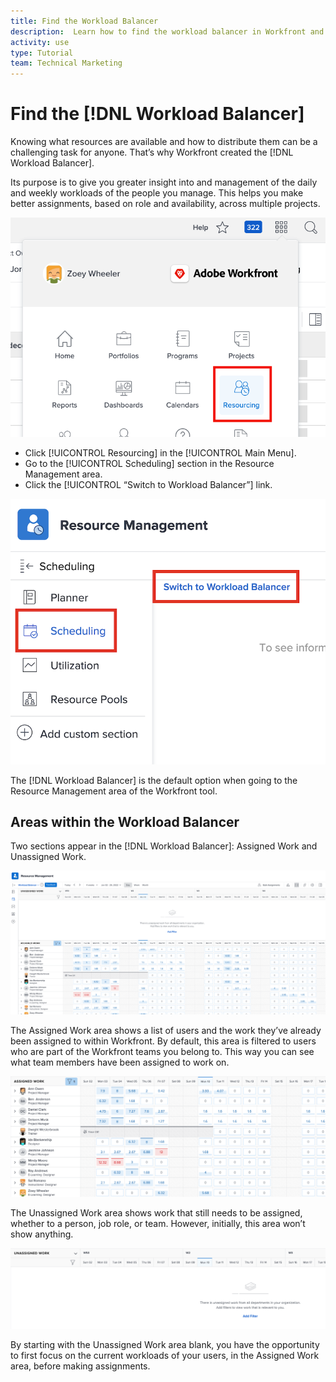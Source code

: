 ```yaml
---
title: Find the Workload Balancer
description:  Learn how to find the workload balancer in Workfront and get acquianted with some of the areas avilable.
activity: use
type: Tutorial
team: Technical Marketing
---
```

# Find the [!DNL Workload Balancer]

Knowing what resources are available and how to distribute them can be a challenging task for anyone. That’s why Workfront created the [!DNL Workload Balancer].

Its purpose is to give you greater insight into and management of the daily and weekly workloads of the people you manage. This helps you make better assignments, based on role and availability, across multiple projects.

![resourcing main menu option](assets/Find_01.png)

* Click [!UICONTROL Resourcing] in the [!UICONTROL Main Menu].
* Go to the [!UICONTROL Scheduling] section in the Resource Management area.
* Click the [!UICONTROL “Switch to Workload Balancer”] link.

![switch to workload balancer](assets/Find_02.png)

The [!DNL Workload Balancer] is the default option when going to the Resource Management area of the Workfront tool.

## Areas within the Workload Balancer

Two sections appear in the [!DNL Workload Balancer]: Assigned Work and Unassigned Work.

![unassigned area](assets/Find_03.png)

The Assigned Work area shows a list of users and the work they’ve already been assigned to within Workfront. By default, this area is filtered to users who are part of the Workfront teams you belong to. This way you can see what team members have been assigned to work on.

![assigned area users](assets/Find_03b.png)

The Unassigned Work area shows work that still needs to be assigned, whether to a person, job role, or team. However, initially, this area won’t show anything. 

![unassigned work area](assets/Find_03c.png)

By starting with the Unassigned Work area blank, you have the opportunity to first focus on the current workloads of your users, in the Assigned Work area, before making assignments.
